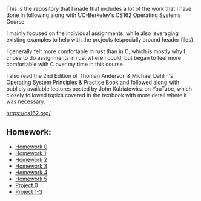 This is the repository that I made that includes a lot of the work that I have done in following along with UC-Berkeley's CS162 Operating Systems Course

I mainly focused on the individual assignments, while also leveraging existing examples to help with the projects (especially around header files). 

I generally felt more comfortable in rust than in C, which is mostly why I chose to do assignments in rust where I could, but began to feel more comfortable with C over my time in this course. 

I also read the 2nd Edition of Thoman Anderson & Michael Dahlin's Operating System Principles & Practice Book and followed along with publicly available lectures posted by John Kubiatowicz on YouTube, which closely followed topics covered in the textbook with more detail where it was necessary.

https://cs162.org/

## Homework:
- [Homework 0](hw-intro/)
- [Homework 1](hw-list/)
- [Homework 2](hw-shell/)
- [Homework 3](hw-http-rs/)
- [Homework 4](hw-memory/)
- [Homework 5](hw-map-reduce-rs/)
- [Project 0](proj-pregame/)
- [Project 1-3](projects1-3/)
